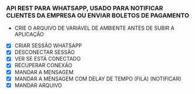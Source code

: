 ### API REST PARA WHATSAPP, USADO PARA NOTIFICAR CLIENTES DA EMPRESA OU ENVIAR BOLETOS DE PAGAMENTO

- CRIE O ARQUIVO DE VARIÁVEL DE AMBIENTE ANTES DE SUBIR A APLICAÇÃO

- [x] CRIAR SESSÃO WHATSAPP
- [x] DESCONECTAR SESSÃO
- [x] VER SE ESTÁ CONECTADO
- [x] RECUPERAR CONEXÃO
- [x] MANDAR A MENSAGEM
- [x] MANDAR A MENSAGEM COM DELAY DE TEMPO (FILA) (NOTIFICAR)
- [x] MANDAR ARQUIVO
